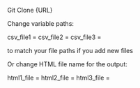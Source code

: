 Git Clone {URL}

Change variable paths:

csv_file1 = 
csv_file2 = 
csv_file3 =


to match your file paths if you add new files

Or change HTML file name for the output:

html1_file = 
html2_file = 
html3_file =



